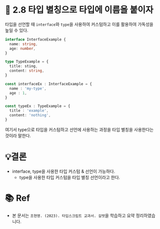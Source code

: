 # 📌 2.8 타입 별칭으로 타입에 이름을 붙이자

타입을 선언할 때 `interface`와 `type`을 사용하여 커스텀하고 이를 활용하여 가독성을 높일 수 있다.

```ts
interface InterfaceExample {
  name: string,
  age: number,
}

type TypeExample = {
  title: sting,
  content: string,
}

const interfaceEx : InterfaceExample = {
  name : 'my-type',
  age : 1,
}

const typeEx : TypeExample = {
  title : 'example',
  content: 'nothing',
}
```

여기서 type으로 타입을 커스텀하고 선언에 사용하는 과정을 타입 별칭을 사용한다는 것이라 말한다.

# 💡결론

- interface, type을 사용한 타입 커스텀 & 선언이 가능하다.
  - type을 사용한 타입 커스텀을 타입 별칭 선언이라고 한다.

# 📚 Ref

- 본 문서는 `조현영. (2023). 타입스크립트 교과서. 길벗`을 학습하고 요약 정리하였습니다.